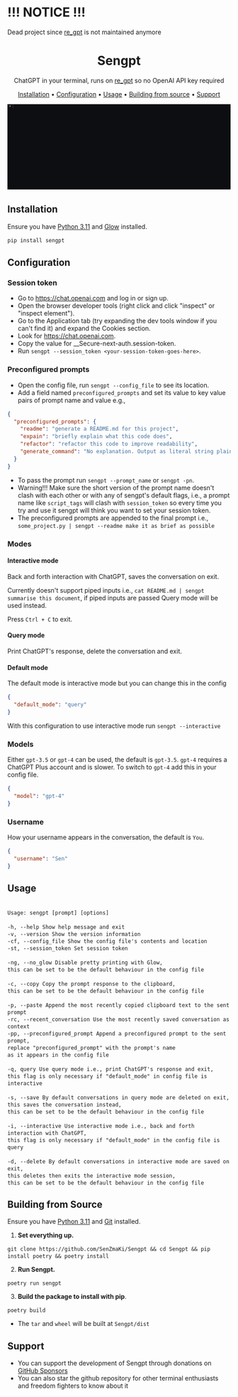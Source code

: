 # !!! NOTICE !!!
Dead project since [re_gpt](https://github.com/Zai-Kun/reverse-engineered-chatgpt) is not maintained anymore

<h1 align="center">
 Sengpt
</h1>
<p align="center">
  ChatGPT in your terminal, runs on  
  <a href="https://github.com/Zai-Kun/reverse-engineered-chatgpt">re_gpt</a> so no OpenAI API key required
</p>
<p align="center">
<p align="center">
  <a href="#installation">Installation</a> •
  <a href="#configuration">Configuration</a> •
  <a href="#usage">Usage</a> •
  <a href="#building-from-source">Building from source</a> •
  <a href="#support">Support</a>
</p>
<div align="center">
<img src="https://raw.githubusercontent.com/SenZmaKi/Sengpt/master/.github/assets/demo.gif" alt="demo">
</div>

## Installation

Ensure you have [Python 3.11](https://www.python.org/downloads/release/python-3111) and [Glow](https://github.com/charmbracelet/glow) installed.

```bash
pip install sengpt
```

## Configuration

### Session token

- Go to https://chat.openai.com and log in or sign up.
- Open the browser developer tools (right click and click "inspect" or "inspect element").
- Go to the Application tab (try expanding the dev tools window if you can't find it) and expand the Cookies section.
- Look for https://chat.openai.com.
- Copy the value for \_\_Secure-next-auth.session-token.
- Run `sengpt --session_token <your-session-token-goes-here>`.

### Preconfigured prompts

- Open the config file, run `sengpt --config_file` to see its location.
- Add a field named `preconfigured_prompts` and set its value to key value pairs of prompt name and value e.g.,

````json
{
  "preconfigured_prompts": {
    "readme": "generate a README.md for this project",
    "expain": "briefly explain what this code does",
    "refactor": "refactor this code to improve readability",
    "generate_command": "No explanation. Output as literal string plain text i.e., echo Hello World instead of ```bash\\necho Hello World\\n```. Command as LITERAL string NO Markdown formatting. I want to be able to take your raw output and paste it into my terminal and it just works without me tinkering with it. Generate a command that "
  }
}
````

- To pass the prompt run `sengpt --prompt_name` or `sengpt -pn`.
- Warning!!! Make sure the short version of the prompt name doesn't clash with each other or with any of sengpt's default flags, i.e., a prompt name like `script_tags` will clash with `session_token` so every time you try and use it sengpt will think you want to set your session token.
- The preconfigured prompts are appended to the final prompt i.e., `some_project.py | sengpt --readme make it as brief as possible`

### Modes

#### Interactive mode

Back and forth interaction with ChatGPT, saves the conversation on exit.

Currently doesn't support piped inputs i.e., `cat README.md | sengpt summarise this document`, if piped inputs are passed Query mode will be used instead.

Press `Ctrl + C` to exit.

#### Query mode

Print ChatGPT's response, delete the conversation and exit.

#### Default mode

The default mode is interactive mode but you can change this in the config

```json
{
  "default_mode": "query"
}
```

With this configuration to use interactive mode run `sengpt --interactive`

### Models

Either `gpt-3.5` or `gpt-4` can be used, the default is `gpt-3.5`. `gpt-4` requires a ChatGPT Plus account and is slower. To switch to `gpt-4` add this in your config file.

```json
{
  "model": "gpt-4"
}
```

### Username

How your username appears in the conversation, the default is `You`.

```json
{
  "username": "Sen"
}
```

## Usage

```

Usage: sengpt [prompt] [options]

-h, --help Show help message and exit
-v, --version Show the version information
-cf, --config_file Show the config file's contents and location
-st, --session_token Set session token

-ng, --no_glow Disable pretty printing with Glow,
this can be set to be the default behaviour in the config file

-c, --copy Copy the prompt response to the clipboard,
this can be set to be the default behaviour in the config file

-p, --paste Append the most recently copied clipboard text to the sent prompt
-rc, --recent_conversation Use the most recently saved conversation as context
-pp, --preconfigured_prompt Append a preconfigured prompt to the sent prompt,
replace "preconfigured_prompt" with the prompt's name
as it appears in the config file

-q, query Use query mode i.e., print ChatGPT's response and exit,
this flag is only necessary if "default_mode" in config file is interactive

-s, --save By default conversations in query mode are deleted on exit,
this saves the conversation instead,
this can be set to be the default behaviour in the config file

-i, --interactive Use interactive mode i.e., back and forth interaction with ChatGPT,
this flag is only necessary if "default_mode" in the config file is query

-d, --delete By default conversations in interactive mode are saved on exit,
this deletes then exits the interactive mode session,
this can be set to be the default behaviour in the config file

```

## Building from Source

Ensure you have [Python 3.11](https://www.python.org/downloads/release/python-3111) and [Git](https://github.com/git-guides/install-git) installed.

1. **Set everything up.**

```
git clone https://github.com/SenZmaKi/Sengpt && cd Sengpt && pip install poetry && poetry install
```

2. **Run Sengpt.**

```
poetry run sengpt
```

3. **Build the package to install with pip**.

```
poetry build
```

- The `tar` and `wheel` will be built at `Sengpt/dist`

## Support

- You can support the development of Sengpt through donations on [GitHub Sponsors](https://github.com/sponsors/SenZmaKi)
- You can also star the github repository for other terminal enthusiasts and freedom fighters to know about it
